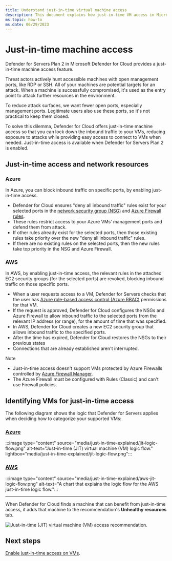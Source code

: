 ```yaml
---
title: Understand just-in-time virtual machine access
description: This document explains how just-in-time VM access in Microsoft Defender for Cloud helps you control access to your Azure virtual machines
ms.topic: how-to
ms.date: 06/29/2023
---
```


# Just-in-time machine access

Defender for Servers Plan 2 in Microsoft Defender for Cloud provides a just-in-time machine access feature. 

Threat actors actively hunt accessible machines with open management ports, like RDP or SSH. All of your machines are potential targets for an attack. When a machine is successfully compromised, it's used as the entry point to attack further resources in the environment.

To reduce attack surfaces, we want fewer open ports, especially management ports. Legitimate users also use these ports, so it's not practical to keep them closed.

To solve this dilemma, Defender for Cloud offers just-in-time machine access so that you can lock down the inbound traffic to your VMs, reducing exposure to attacks while providing easy access to connect to VMs when needed. Just-in-time access is available when Defender for Servers Plan 2 is enabled.


## Just-in-time access and network resources 

### Azure

In Azure, you can block inbound traffic on specific ports, by enabling just-in-time access. 

- Defender for Cloud ensures "deny all inbound traffic" rules exist for your selected ports in the [network security group (NSG)](/azure/virtual-network/network-security-groups-overview#security-rules) and [Azure Firewall rules](/azure/firewall/rule-processing).
- These rules restrict access to your Azure VMs’ management ports and defend them from attack.
- If other rules already exist for the selected ports, then those existing rules take priority over the new "deny all inbound traffic" rules.
- If there are no existing rules on the selected ports, then the new rules take top priority in the NSG and Azure Firewall.

### AWS

In AWS, by enabling just-in-time access, the relevant rules in the attached EC2 security groups (for the selected ports) are revoked, blocking inbound traffic on those specific ports.

- When a user requests access to a VM, Defender for Servers checks that the user has [Azure role-based access control (Azure RBAC)](/azure/role-based-access-control/role-assignments-portal) permissions for that VM.
- If the request is approved, Defender for Cloud configures the NSGs and Azure Firewall to allow inbound traffic to the selected ports from the relevant IP address (or range), for the amount of time that was specified.
- In AWS, Defender for Cloud creates a new EC2 security group that allows inbound traffic to the specified ports.
- After the time has expired, Defender for Cloud restores the NSGs to their previous states
- Connections that are already established aren't interrupted.

> [!NOTE]
> - Just-in-time access doesn't support VMs protected by Azure Firewalls controlled by [Azure Firewall Manager](/azure/firewall-manager/overview).
> - The Azure Firewall must be configured with Rules (Classic) and can't use Firewall policies.

## Identifying VMs for just-in-time access

The following diagram shows the logic that Defender for Servers applies when deciding how to categorize your supported VMs:

### [**Azure**](#tab/defender-for-container-arch-aks)

:::image type="content" source="media/just-in-time-explained/jit-logic-flow.png" alt-text="Just-in-time (JIT) virtual machine (VM) logic flow." lightbox="media/just-in-time-explained/jit-logic-flow.png":::

### [**AWS**](#tab/defender-for-container-arch-eks)

:::image type="content" source="media/just-in-time-explained/aws-jit-logic-flow.png" alt-text="A chart that explains the logic flow for the AWS just-in-time logic flow.":::

---

When Defender for Cloud finds a machine that can benefit from just-in-time access, it adds that machine to the recommendation's **Unhealthy resources** tab.

![Just-in-time (JIT) virtual machine (VM) access recommendation.](./media/just-in-time-explained/unhealthy-resources.png)

## Next steps

[Enable just-in-time access on VMs](just-in-time-access-usage.yml).

